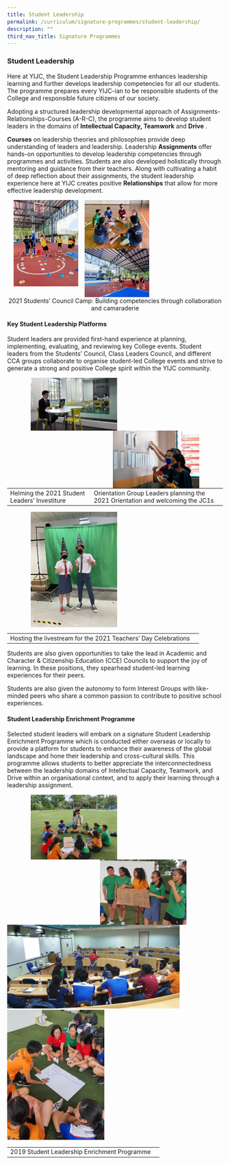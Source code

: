 ```yaml
---
title: Student Leadership
permalink: /curriculum/signature-programmes/student-leadership/
description: ""
third_nav_title: Signature Programmes
---
```

### **Student Leadership**
Here at YIJC, the Student Leadership Programme enhances leadership learning and further develops leadership competencies for all our students. The programme prepares every YIJC-ian to be responsible students of the College and responsible future citizens of our society.

Adopting a structured leadership developmental approach of Assignments-Relationships-Courses (A-R-C), the programme aims to develop student leaders in the domains of **Intellectual Capacity, Teamwork** and **Drive** .

**Courses** on leadership theories and philosophies provide deep understanding of leaders and leadership. Leadership **Assignments** offer hands-on opportunities to develop leadership competencies through programmes and activities. Students are also developed holistically through mentoring and guidance from their teachers. Along with cultivating a habit of deep reflection about their assignments, the student leadership experience here at YIJC creates positive **Relationships** that allow for more effective leadership development.

<img src="/images/studentleadership1.jpg" style="width:30%;margin-right:15px;margin-left:15px;" align = "left">
<img src="/images/studentleadership2.jpg" style="width:30%;margin-right:15px;" align = "left">
<img src="/images/studentleadership3.jpg" style="width:30%;margin-right:15px;" align = "left">

<br clear="left">

<center>2021 Students’ Council Camp: Building competencies through collaboration and camaraderie</center>

#### **Key Student Leadership Platforms**
Student leaders are provided first-hand experience at planning, implementing, evaluating, and reviewing key College events. Student leaders from the Students’ Council, Class Leaders Council, and different CCA groups collaborate to organise student-led College events and strive to generate a strong and positive College spirit within the YIJC community.

<img src="/images/studentleadership4.jpg" style="width:40%;margin-left:55px;" align = "left">
<img src="/images/studentleadership5.jpg" style="width:40%;margin-right:55px;" align = "right">

<br clear="left"><br clear="left">

|  |  |
|---|---|
| Helming the 2021 Student Leaders’ Investiture | Orientation Group Leaders planning the 2021 Orientation and welcoming the JC1s |

<img src="/images/studentleadership6.jpg" style="width:40%;margin-left:55px;" align = "left">

<br clear="left">

|  |  |
|---|---|
| Hosting the livestream for the 2021 Teachers’ Day Celebrations| |

Students are also given opportunities to take the lead in Academic and Character & Citizenship Education (CCE) Councils to support the joy of learning. In these positions, they spearhead student-led learning experiences for their peers. 

Students are also given the autonomy to form Interest Groups with like-minded peers who share a common passion to contribute to positive school experiences.

#### **Student Leadership Enrichment Programme**
Selected student leaders will embark on a signature Student Leadership Enrichment Programme which is conducted either overseas or locally to provide a platform for students to enhance their awareness of the global landscape and hone their leadership and cross-cultural skills. This programme allows students to better appreciate the interconnectedness between the leadership domains of Intellectual Capacity, Teamwork, and Drive within an organisational context, and to apply their learning through a leadership assignment.

<img src="/images/studentleadership7.jpg" style="width:40%;margin-left:55px;" align = "left">
<img src="/images/studentleadership8.jpg" style="width:40%;margin-right:85px;" align = "right">

<br clear="left">

<img src="/images/studentleadership9.jpg" style="width:80%">

<img src="/images/studentleadership10.jpg" style="width:45%">

<br clear="left">

<center>
	
|  |  |
|---|---|
| 2019 Student Leadership Enrichment Programme |
